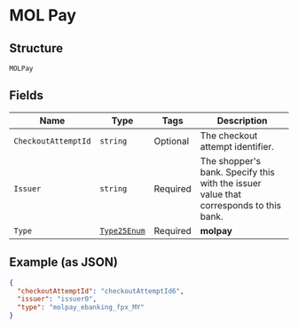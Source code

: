 
# MOL Pay

## Structure

`MOLPay`

## Fields

| Name | Type | Tags | Description |
|  --- | --- | --- | --- |
| `CheckoutAttemptId` | `string` | Optional | The checkout attempt identifier. |
| `Issuer` | `string` | Required | The shopper's bank. Specify this with the issuer value that corresponds to this bank. |
| `Type` | [`Type25Enum`](../../doc/models/type-25-enum.md) | Required | **molpay** |

## Example (as JSON)

```json
{
  "checkoutAttemptId": "checkoutAttemptId6",
  "issuer": "issuer0",
  "type": "molpay_ebanking_fpx_MY"
}
```

